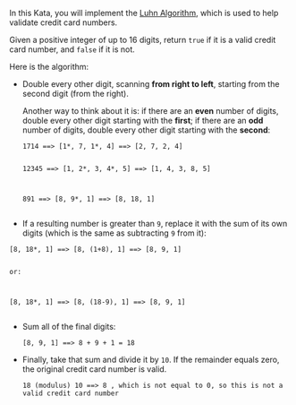 <p>In this Kata, you will implement the <a href="http://en.wikipedia.org/wiki/Luhn_algorithm" data-turbolinks="false" target="_blank">Luhn Algorithm</a>, which is used to help validate credit card numbers.</p>
<p>Given a positive integer of up to 16 digits, return <code>true</code> if it is a valid credit card number, and <code>false</code> if it is not.</p>
<p>Here is the algorithm:</p>
<ul>
<li><p>Double every other digit, scanning <strong>from right to left</strong>, starting from the second digit (from the right).</p>
<p>Another way to think about it is: if there are an <strong>even</strong> number of digits, double every other digit starting with the <strong>first</strong>; if there are an <strong>odd</strong> number of digits, double every other digit starting with the <strong>second</strong>:</p>
<pre><code>1714 ==&gt; [1*, 7, 1*, 4] ==&gt; [2, 7, 2, 4]

12345 ==&gt; [1, 2*, 3, 4*, 5] ==&gt; [1, 4, 3, 8, 5]

891 ==&gt; [8, 9*, 1] ==&gt; [8, 18, 1]
</code></pre>
</li>
<li><p>If a resulting number is greater than <code>9</code>, replace it with the sum of its own digits (which is the same as subtracting <code>9</code> from it):</p>
</li>
</ul>
<pre><code>[8, 18*, 1] ==&gt; [8, (1+8), 1] ==&gt; [8, 9, 1]

or:

[8, 18*, 1] ==&gt; [8, (18-9), 1] ==&gt; [8, 9, 1]
</code></pre>
<ul>
<li><p>Sum all of the final digits:</p>
<pre><code>[8, 9, 1] ==&gt; 8 + 9 + 1 = 18
</code></pre>
</li>
<li><p>Finally, take that sum and divide it by <code>10</code>.  If the remainder equals zero, the original credit card number is valid.</p>
<pre><code>18 (modulus) 10 ==&gt; 8 , which is not equal to 0, so this is not a valid credit card number
</code></pre>
</li>
</ul>
